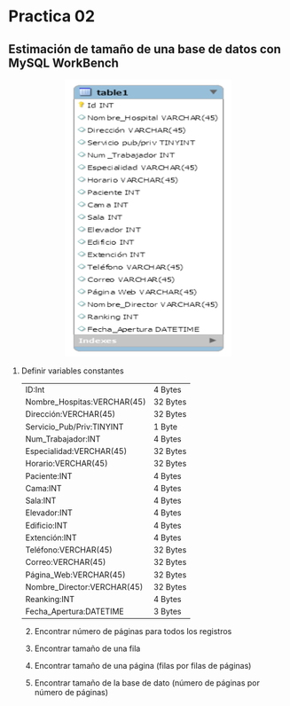 # Practica 02

## Estimación de tamaño de una base de datos con MySQL WorkBench

<div align="center"><img  alt="rename_screenshot" src="ADB.png" width= "300" height="500"></div>

  1.	Definir variables constantes
        <table>
          <tr>
            <td>ID:Int</td>
            <td>4 Bytes</td>
          </tr>
          <tr>
            <td>Nombre_Hospitas:VERCHAR(45)</td>
            <td>32 Bytes</td>
          </tr>
            <tr>
            <td>Dirección:VERCHAR(45)</td>
            <td>32 Bytes</td>
          </tr>
            <tr>
            <td>Servicio_Pub/Priv:TINYINT</td>
            <td>1 Byte</td>
          </tr>
            <tr>
            <td>Num_Trabajador:INT</td>
            <td>4 Bytes</td>
          </tr>
           <tr>
            <td>Especialidad:VERCHAR(45)</td>
            <td>32 Bytes</td>
          </tr>
           <tr>
            <td>Horario:VERCHAR(45)</td>
            <td>32 Bytes</td>
          </tr>
          <tr>
            <td>Paciente:INT</td>
            <td>4 Bytes</td>
          </tr>
            <tr>
            <td>Cama:INT</td>
            <td>4 Bytes</td>
          </tr>
           <tr>
            <td>Sala:INT</td>
            <td>4 Bytes</td>
          </tr> <tr>
            <td>Elevador:INT</td>
            <td>4 Bytes</td>
          </tr>
            <tr>
            <td>Edificio:INT</td>
            <td>4 Bytes</td>
          </tr>
          <tr>
            <td>Extención:INT</td>
            <td>4 Bytes</td>
         </tr>
             <tr>
            <td>Teléfono:VERCHAR(45)</td>
            <td>32 Bytes</td>
         </tr>
            <tr>
            <td>Correo:VERCHAR(45)</td>
            <td>32 Bytes</td>
            </tr>
  <tr>
            <td>Página_Web:VERCHAR(45)</td>
            <td>32 Bytes</td>
         </tr> 
  <tr>
            <td>Nombre_Director:VERCHAR(45)</td>
            <td>32 Bytes</td>
         </tr>
        <tr>
            <td>Reanking:INT</td>
            <td>4 Bytes</td>
         </tr>
           <tr>
            <td>Fecha_Apertura:DATETIME</td>
            <td>3 Bytes</td>
         </tr>
    </table>
    
    
    
  2.	Encontrar número de páginas para todos los registros
  
  3.	Encontrar tamaño de una  fila 
  
  4.	Encontrar tamaño de una página (filas por filas de páginas)
  
  5.	Encontrar tamaño de la base de dato (número de páginas por número de páginas)





